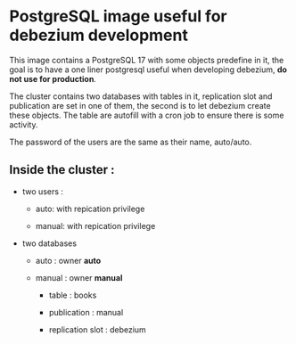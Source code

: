 # PostgreSQL image useful for debezium development

This image contains a PostgreSQL 17 with some objects predefine in it, the goal is to have a one liner postgresql useful when developing debezium, **do not use for production**.

The cluster contains two databases with tables in it, replication slot and publication are set in one of them, the second is to let debezium create these objects. The table are autofill with a cron job to ensure there is some activity.

The password of the users are the same as their name, auto/auto.

## Inside the cluster :

* two users :

  * auto: with repication privilege

  * manual: with repication privilege

* two databases

  * auto : owner **auto**

  * manual : owner **manual**

    * table : books

    * publication : manual

    * replication slot : debezium
